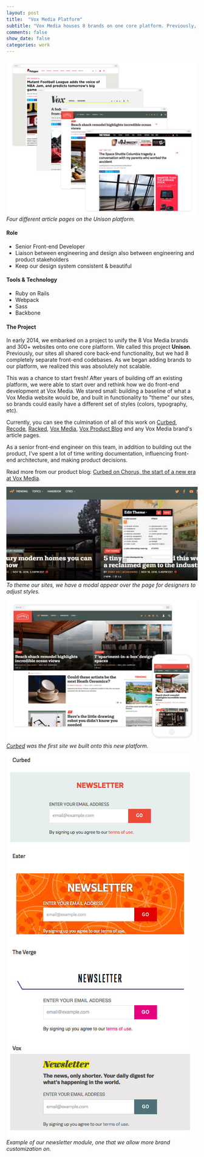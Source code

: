 ```yaml
---
layout: post
title:  "Vox Media Platform"
subtitle: "Vox Media houses 8 brands on one core platform. Previously, each site had their own custom front-end code base. We've spent the last year unifying, refactoring, and thinking of brands beyond the website."
comments: false
show_date: false
categories: work
---
```


![Example of article pages on four brands.](/assets/images/work/articlepages.jpg)
*Four different article pages on the Unison platform.*

#### Role
- Senior Front-end Developer
- Liaison between engineering and design also between engineering and product stakeholders
- Keep our design system consistent & beautiful

#### Tools & Technology
- Ruby on Rails
- Webpack
- Sass
- Backbone

#### The Project
In early 2014, we embarked on a project to unify the 8 Vox Media brands and 300+ websites onto one core platform. We called this project **Unison**. Previously, our sites all shared core back-end functionality, but we had 8 completely separate front-end codebases. As we began adding brands to our platform, we realized this was absolutely not scalable.

This was a chance to start fresh! After years of building off an existing platform, we were able to start over and rethink how we do front-end development at Vox Media. We stared small: building a baseline of what a Vox Media website would be, and built in functionality to "theme" our sites, so brands could easily have a different set of styles (colors, typography, etc).

Currently, you can see the culmination of all of this work on <a href="http://curbed.com">Curbed</a>, <a href="http://recode.net">Recode</a>, <a href="http://racked.com">Racked</a>, <a href="http://voxmedia.com">Vox Media</a>, <a href="http://product.voxmedia.com">Vox Product Blog</a> and any Vox Media brand's article pages.

As a senior front-end engineer on this team, in addition to building out the product, I've spent a lot of time writing documentation, influencing front-end architecture, and making product decisions.

Read more from our product blog: [Curbed on Chorus, the start of a new era at Vox Media](http://product.voxmedia.com/2016/2/23/11098476/curbed-on-chorus-the-start-of-a-new-era-at-vox-media).

![Example of tool we use to theme our sites](/assets/images/work/themer.jpg)
*To theme our sites, we have a modal appear over the page for designers to adjust styles.*

![Curbed on Unison](/assets/images/work/curbedhp.jpg)
*<a href="http://curbed.com">Curbed</a> was the first site we built onto this new platform.*

![Newslette modules across brands](/assets/images/work/newsletters.jpg)
*Example of our newsletter module, one that we allow more brand customization on.*
